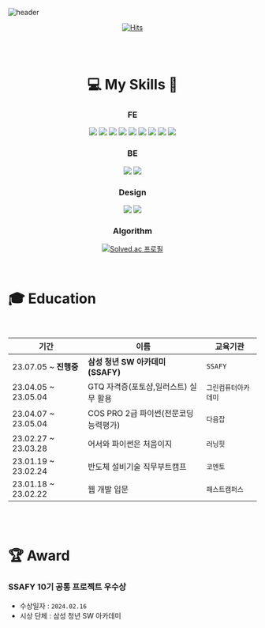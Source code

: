 ![header](https://capsule-render.vercel.app/api?type=waving&color=timeGradient&text=YEBIN👋&animation=twinkling&fontSize=70&fontAlignY=50&fontAlign=50&height=200)


<div align=center>

[![Hits](https://hits.seeyoufarm.com/api/count/incr/badge.svg?url=https%3A%2F%2Fgithub.com%2Fyebin113&count_bg=%23D7D265&title_bg=%23252222&icon=&icon_color=%23E7E7E7&title=hits&edge_flat=false)](https://hits.seeyoufarm.com) <br/>

<br/>
<br/>

# 💻 My Skills 📝 
### FE 
<img src="https://img.shields.io/badge/HTML-E34F26?style=flat&logo=HTML5&logoColor=white"/>
<img src="https://img.shields.io/badge/JavaScript-F7DF1E?style=flat&logo=JavaScript&logoColor=white"/>
<img src="https://img.shields.io/badge/CSS3-1572B6?style=flat&logo=CSS3&logoColor=white"/>

<img src="https://img.shields.io/badge/Vuejs-4FC08D?style=flat&logo=Vue.js&logoColor=white"/>
<img src="https://img.shields.io/badge/React-61DAFB?style=flat&logo=React&logoColor=white"/>
<img src="https://img.shields.io/badge/React Native-61DAFB?style=flat&logo&logo=React&logoColor=black"/>
<img src="https://img.shields.io/badge/Expo-000000?style=flat&logo=Expo&logoColor=white"/>

<img src="https://img.shields.io/badge/Tailwind CSS-06B6D4?style=flat&logo&logo=Tailwind CSS&logoColor=white"/>
<img src="https://img.shields.io/badge/bootstrap-7952B3?style=flat&logo&logo=bootstrap&logoColor=white">

### BE
<img src="https://img.shields.io/badge/Django-0C9D58?style=flat&logo=Django&logoColor=white"/>
<img src="https://img.shields.io/badge/sqlite-003B57?style=flat&logo=sqlite&logoColor=white"/>

### Design
<img src="https://img.shields.io/badge/Adobe Illustrator-FF9A00?style=flat&logo=Adobe Illustrator&logoColor=white"/>
<img src="https://img.shields.io/badge/figma-F24E1E?style=flat&logo=figma&logoColor=white"/>

### Algorithm
[![Solved.ac
프로필](http://mazassumnida.wtf/api/generate_badge?boj=ybyb99)](https://solved.ac/ybyb99)

</div>



<br/>

# 🎓 Education
<br/>

|기간|이름|교육기관|
|-|-|-|
| 23.07.05 ~ **진행중** | **삼성 청년 SW 아카데미 (SSAFY)**|`SSAFY`|
|23.04.05 ~ 23.05.04| GTQ 자격증(포토샵,일러스트) 실무 활용 |`그린컴퓨터아카데미`|
|23.04.07 ~ 23.05.04| COS PRO 2급 파이썬(전문코딩능력평가)|`다음잡`|
|23.02.27 ~ 23.03.28| 어서와 파이썬은 처음이지|`러닝핏`|
|23.01.19 ~ 23.02.24 | 반도체 설비기술 직무부트캠프|`코멘토`|
|23.01.18 ~ 23.02.22| 웹 개발 입문|`패스트캠퍼스`|

<br/>
<br/>

# 🏆 Award
### **SSAFY 10기 공통 프로젝트 우수상**
- 수상일자 : `2024.02.16`
- 시상 단체 : 삼성 청년 SW 아카데미

